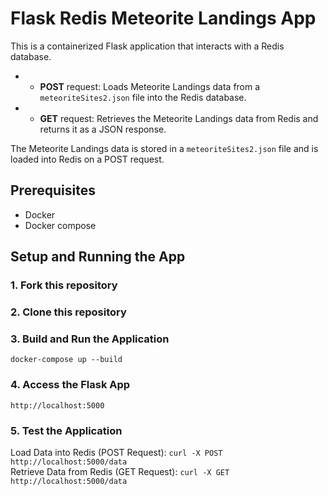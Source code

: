 # Flask Redis Meteorite Landings App
This is a containerized Flask application that interacts with a Redis database.

- - **POST** request: Loads Meteorite Landings data from a `meteoriteSites2.json` file into the Redis database.
- - **GET** request: Retrieves the Meteorite Landings data from Redis and returns it as a JSON response.
 
The Meteorite Landings data is stored in a `meteoriteSites2.json` file and is loaded into Redis on a POST request.
 
## Prerequisites
- Docker
- Docker compose

## Setup and Running the App
### 1. Fork this repository

### 2. Clone this repository

### 3. Build and Run the Application
```docker-compose up --build```

### 4. Access the Flask App
```http://localhost:5000```

### 5. Test the Application
Load Data into Redis (POST Request):
```curl -X POST http://localhost:5000/data``` <br>
Retrieve Data from Redis (GET Request): 
```curl -X GET http://localhost:5000/data```
